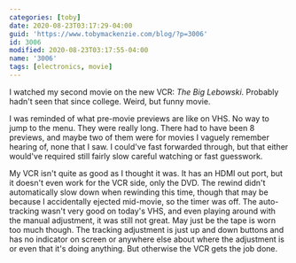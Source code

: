 ```yaml
---
categories: [toby]
date: 2020-08-23T03:17:29-04:00
guid: 'https://www.tobymackenzie.com/blog/?p=3006'
id: 3006
modified: 2020-08-23T03:17:55-04:00
name: '3006'
tags: [electronics, movie]
---
```


I watched my second movie on the new VCR: *The Big Lebowski*.<!--more-->  Probably hadn't seen that since college.  Weird, but funny movie.

I was reminded of what pre-movie previews are like on VHS.  No way to jump to the menu.  They were really long.  There had to have been 8 previews, and maybe two of them were for movies I vaguely remember hearing of, none that I saw.  I could've fast forwarded through, but that either would've required still fairly slow careful watching or fast guesswork.

My VCR isn't quite as good as I thought it was.  It has an HDMI out port, but it doesn't even work for the VCR side, only the DVD.  The rewind didn't automatically slow down when rewinding this time, though that may be because I accidentally ejected mid-movie, so the timer was off.  The auto-tracking wasn't very good on today's VHS, and even playing around with the manual adjustment, it was still not great.  May just be the tape is worn too much though.  The tracking adjustment is just up and down buttons and has no indicator on screen or anywhere else about where the adjustment is or even that it's doing anything.  But otherwise the VCR gets the job done.
